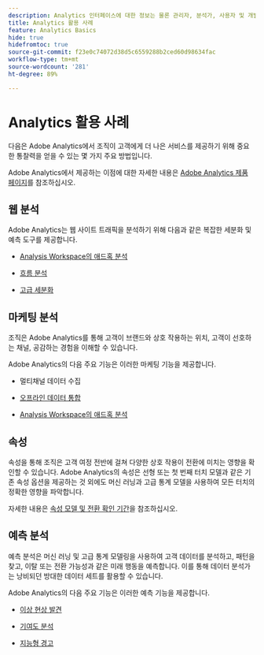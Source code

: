 ```yaml
---
description: Analytics 인터페이스에 대한 정보는 물론 관리자, 분석가, 사용자 및 개발자를 위한 시작 정보를 포함하여 Adobe Analytics에 대한 일반 개요 정보입니다.
title: Analytics 활용 사례
feature: Analytics Basics
hide: true
hidefromtoc: true
source-git-commit: f23e0c74072d38d5c6559288b2ced60d98634fac
workflow-type: tm+mt
source-wordcount: '281'
ht-degree: 89%

---
```


# Analytics 활용 사례

다음은 Adobe Analytics에서 조직이 고객에게 더 나은 서비스를 제공하기 위해 중요한 통찰력을 얻을 수 있는 몇 가지 주요 방법입니다.

Adobe Analytics에서 제공하는 이점에 대한 자세한 내용은 [Adobe Analytics 제품 페이지](https://business.adobe.com/products/analytics/adobe-analytics.html)를 참조하십시오.

## 웹 분석

Adobe Analytics는 웹 사이트 트래픽을 분석하기 위해 다음과 같은 복잡한 세분화 및 예측 도구를 제공합니다.

* [Analysis Workspace의 애드혹 분석](/help/analyze/analysis-workspace/home.md)

* [흐름 분석](/help/analyze/analysis-workspace/visualizations/c-flow/flow.md)

* [고급 세분화](https://experienceleague.adobe.com/docs/analytics/components/segmentation/seg-home.html)


## 마케팅 분석

조직은 Adobe Analytics를 통해 고객이 브랜드와 상호 작용하는 위치, 고객이 선호하는 채널, 공감하는 경험을 이해할 수 있습니다.

Adobe Analytics의 다음 주요 기능은 이러한 마케팅 기능을 제공합니다.

* 멀티채널 데이터 수집

* [오프라인 데이터 통합](https://experienceleague.adobe.com/docs/analytics/import/data-sources/overview.html?lang=ko)

* [Analysis Workspace의 애드혹 분석](/help/analyze/analysis-workspace/home.md)

## 속성

속성을 통해 조직은 고객 여정 전반에 걸쳐 다양한 상호 작용이 전환에 미치는 영향을 확인할 수 있습니다. Adobe Analytics의 속성은 선형 또는 첫 번째 터치 모델과 같은 기존 속성 옵션을 제공하는 것 외에도 머신 러닝과 고급 통계 모델을 사용하여 모든 터치의 정확한 영향을 파악합니다.

자세한 내용은 [속성 모델 및 전환 확인 기간](/help/analyze/analysis-workspace/attribution/models.md)을 참조하십시오.

## 예측 분석

예측 분석은 머신 러닝 및 고급 통계 모델링을 사용하여 고객 데이터를 분석하고, 패턴을 찾고, 이탈 또는 전환 가능성과 같은 미래 행동을 예측합니다. 이를 통해 데이터 분석가는 낭비되던 방대한 데이터 세트를 활용할 수 있습니다.

Adobe Analytics의 다음 주요 기능은 이러한 예측 기능을 제공합니다.

* [이상 현상 발견](#anomaly-detection)

* [기여도 분석](#contribution-analysis)

* [지능형 경고](#intelligent-alerts)